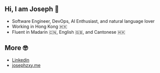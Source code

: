 ## Hi, I am Joseph 👋

- Software Engineer, DevOps, AI Enthusiast, and natural language lover
- Working in Hong Kong 🇭🇰
- Fluent in Madarin 🇨🇳, English 🇬🇧, and Cantonese 🇭🇰

## More 🤓
- [Linkedin](https://www.linkedin.com/in/josephzxy/)
- [josephzxy.me](https://josephzxy.me)

<!--
**josephzxy/josephzxy** is a ✨ _special_ ✨ repository because its `README.md` (this file) appears on your GitHub profile.

Here are some ideas to get you started:

- 🔭 I’m currently working on ...
- 🌱 I’m currently learning ...
- 👯 I’m looking to collaborate on ...
- 🤔 I’m looking for help with ...
- 💬 Ask me about ...
- 📫 How to reach me: ...
- 😄 Pronouns: ...
- ⚡ Fun fact: ...
-->
